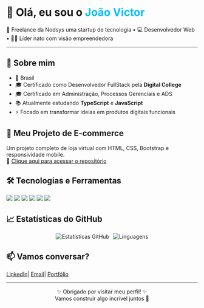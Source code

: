 <h1 align="">
  👋 Olá, eu sou o <span style="color:#00bfff;">João Victor</span>
</h1>

<p align="">
  🚀 Freelance da Nodsys uma startup de tecnologia • 💻 Desenvolvedor Web • 👨‍💼 Líder nato com visão empreendedora
</p>

<hr>

<h2>🧠 Sobre mim</h2>
<ul>
  <li>📍 Brasil</li>
  <li>🎓 Certificado como Desenvolvedor FullStack pela <strong>Digital College</strong></li>
  <li>🎓 Certificado em Administração, Processos Gerenciais e ADS</li>
  <li>📚 Atualmente estudando <strong>TypeScript</strong> e <strong>JavaScript</strong></li>
  <li>⚡ Focado em transformar ideias em produtos digitais funcionais</li>
</ul>

<h2>🛒 Meu Projeto de E-commerce</h2>
<p>
  Um projeto completo de loja virtual com HTML, CSS, Bootstrap e responsividade mobile.
  <br>
  🔗 <a href="https://github.com/jvictor29/ecomerce.git" target="_blank">Clique aqui para acessar o repositório</a>
</p>

<h2>🛠️ Tecnologias e Ferramentas</h2>
<p>
  <img src="https://img.shields.io/badge/-JavaScript-F7DF1E?style=flat-square&logo=javascript&logoColor=black" />
  <img src="https://img.shields.io/badge/-TypeScript-3178C6?style=flat-square&logo=typescript&logoColor=white" />
  <img src="https://img.shields.io/badge/-React-61DAFB?style=flat-square&logo=react&logoColor=black" />
  <img src="https://img.shields.io/badge/-Node.js-339933?style=flat-square&logo=node.js&logoColor=white" />
  <img src="https://img.shields.io/badge/-MySQL-4479A1?style=flat-square&logo=mysql&logoColor=white" />
  <img src="https://img.shields.io/badge/-GitHub-181717?style=flat-square&logo=github&logoColor=white" />
</p>

<h2>📈 Estatísticas do GitHub</h2>
<p style="display: flex; gap: 10px; justify-content: center; flex-wrap: wrap;">
  <img src="https://github-readme-stats.vercel.app/api?username=jvictor29&show_icons=true&theme=tokyonight&hide_border=true" alt="Estatísticas GitHub"/>
  
  <img src="https://github-readme-stats.vercel.app/api/top-langs/?username=jvictor29&layout=compact&theme=tokyonight&hide_border=true" alt="Linguagens"/>
</p>


<h2>📫 Vamos conversar?</h2>
<nav>
  <a href="https://www.linkedin.com/in/jvictor-prof" target="_blank">LinkedIn</a>|
  <a href="joaobdops@gmail.com">Email</a>|
  <a href="https://devjoaovictor.netlify.app/" target="_blank">Portfólio</a>
</nav>

<hr>

<p align="center">
  ✨ Obrigado por visitar meu perfil! ✨<br>
  Vamos construir algo incrível juntos 🚀
</p>
